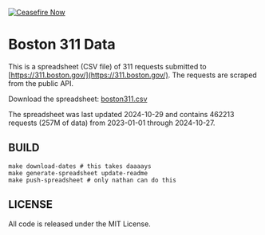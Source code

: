 [![Ceasefire Now](https://badge.techforpalestine.org/default)](https://techforpalestine.org/learn-more)

# Boston 311 Data
This is a spreadsheet (CSV file) of 311 requests submitted to [https://311.boston.gov/](https://311.boston.gov/). The requests are scraped from the public API.

Download the spreadsheet: [boston311.csv](https://wokewindows-data.s3.amazonaws.com/boston311.csv)

The spreadsheet was last updated 2024-10-29 and contains 462213 requests (257M of data) from 2023-01-01 through 2024-10-27.

## BUILD
```
make download-dates # this takes daaaays
make generate-spreadsheet update-readme
make push-spreadsheet # only nathan can do this
```

## LICENSE
All code is released under the MIT License.
